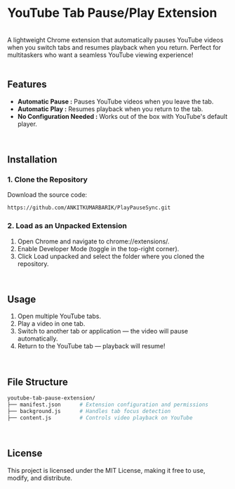 # YouTube Tab Pause/Play Extension
<br>
A lightweight Chrome extension that automatically pauses YouTube videos when you switch tabs and resumes playback when you return. Perfect for multitaskers who want a seamless YouTube viewing experience!
<br><br>

## Features
<ul style = "list-style-type: disc;">
  <li><b>Automatic Pause :</b> Pauses YouTube videos when you leave the tab.</li>
  <li><b>Automatic Play :</b> Resumes playback when you return to the tab.</li>
  <li><b>No Configuration Needed :</b> Works out of the box with YouTube's default player.</li>
</ul>
<br>

## Installation
### 1. Clone the Repository
Download the source code:
```bash
https://github.com/ANKITKUMARBARIK/PlayPauseSync.git
```

### 2. Load as an Unpacked Extension
1. Open Chrome and navigate to chrome://extensions/.
2. Enable Developer Mode (toggle in the top-right corner).
3. Click Load unpacked and select the folder where you cloned the repository.
<br>

## Usage
1. Open multiple YouTube tabs.
2. Play a video in one tab.
3. Switch to another tab or application — the video will pause automatically.
4. Return to the YouTube tab — playback will resume!
<br>

## File Structure
```bash
youtube-tab-pause-extension/
├── manifest.json      # Extension configuration and permissions
├── background.js      # Handles tab focus detection
├── content.js         # Controls video playback on YouTube
```
<br>

## License
This project is licensed under the MIT License, making it free to use, modify, and distribute.
